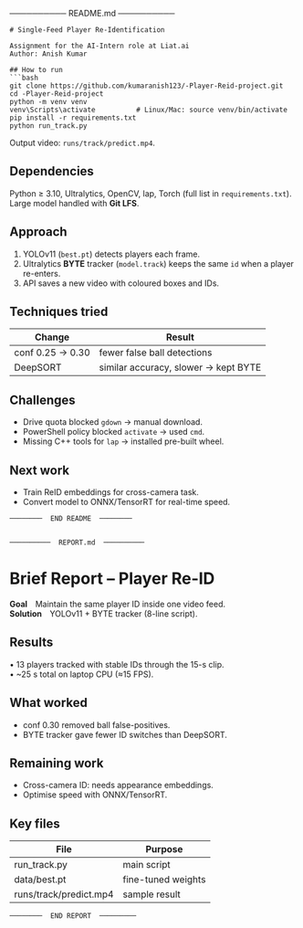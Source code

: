 ──────────  README.md  ──────────
```
# Single-Feed Player Re-Identification

Assignment for the AI-Intern role at Liat.ai  
Author: Anish Kumar

## How to run
```bash
git clone https://github.com/kumaranish123/-Player-Reid-project.git
cd -Player-Reid-project
python -m venv venv
venv\Scripts\activate          # Linux/Mac: source venv/bin/activate
pip install -r requirements.txt
python run_track.py
```
Output video: `runs/track/predict.mp4`.

## Dependencies
Python ≥ 3.10, Ultralytics, OpenCV, lap, Torch (full list in `requirements.txt`).  
Large model handled with **Git LFS**.

## Approach
1. YOLOv11 (`best.pt`) detects players each frame.  
2. Ultralytics **BYTE** tracker (`model.track`) keeps the same `id` when a player re-enters.  
3. API saves a new video with coloured boxes and IDs.

## Techniques tried
| Change | Result |
| ------ | ------ |
| conf 0.25 → 0.30 | fewer false ball detections |
| DeepSORT | similar accuracy, slower → kept BYTE |

## Challenges
* Drive quota blocked `gdown` → manual download.  
* PowerShell policy blocked `activate` → used `cmd`.  
* Missing C++ tools for `lap` → installed pre-built wheel.

## Next work
* Train ReID embeddings for cross-camera task.  
* Convert model to ONNX/TensorRT for real-time speed.
```
────────  END README  ────────


──────────  REPORT.md  ──────────
```
# Brief Report – Player Re-ID

**Goal** Maintain the same player ID inside one video feed.  
**Solution** YOLOv11 + BYTE tracker (8-line script).

## Results
• 13 players tracked with stable IDs through the 15-s clip.  
• ~25 s total on laptop CPU (≈15 FPS).

## What worked
* conf 0.30 removed ball false-positives.  
* BYTE tracker gave fewer ID switches than DeepSORT.

## Remaining work
* Cross-camera ID: needs appearance embeddings.  
* Optimise speed with ONNX/TensorRT.

## Key files
| File | Purpose |
| ---- | ------- |
| run_track.py | main script |
| data/best.pt | fine-tuned weights |
| runs/track/predict.mp4 | sample result
```
────────  END REPORT  ─────────


